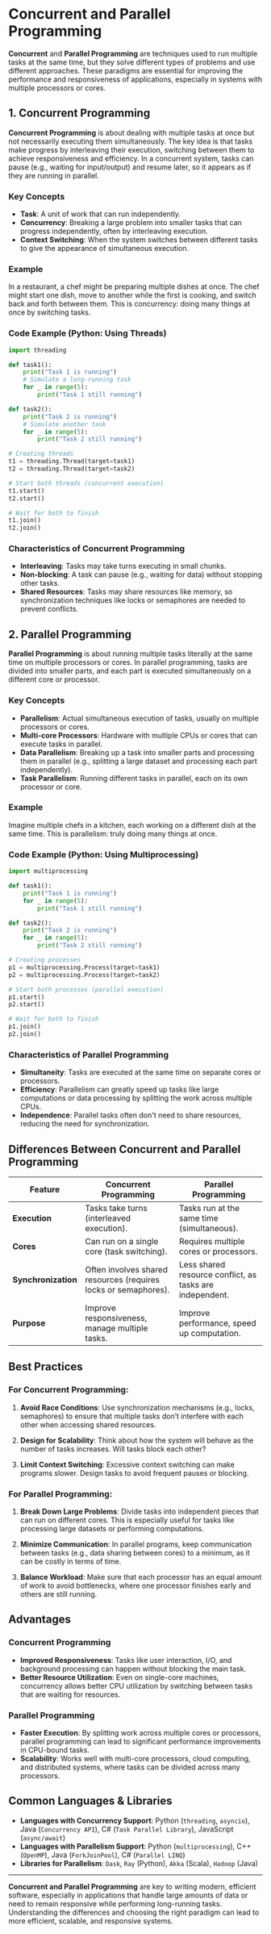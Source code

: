 # Concurrent and Parallel Programming

**Concurrent** and **Parallel Programming** are techniques used to run multiple tasks at the same time, but they solve different types of problems and use different approaches. These paradigms are essential for improving the performance and responsiveness of applications, especially in systems with multiple processors or cores.

## 1. Concurrent Programming

**Concurrent Programming** is about dealing with multiple tasks at once but not necessarily executing them simultaneously. The key idea is that tasks make progress by interleaving their execution, switching between them to achieve responsiveness and efficiency. In a concurrent system, tasks can pause (e.g., waiting for input/output) and resume later, so it appears as if they are running in parallel.

### Key Concepts

- **Task**: A unit of work that can run independently.
- **Concurrency**: Breaking a large problem into smaller tasks that can progress independently, often by interleaving execution.
- **Context Switching**: When the system switches between different tasks to give the appearance of simultaneous execution.

### Example

In a restaurant, a chef might be preparing multiple dishes at once. The chef might start one dish, move to another while the first is cooking, and switch back and forth between them. This is concurrency: doing many things at once by switching tasks.

### Code Example (Python: Using Threads)

```python
import threading

def task1():
    print("Task 1 is running")
    # Simulate a long-running task
    for _ in range(5):
        print("Task 1 still running")

def task2():
    print("Task 2 is running")
    # Simulate another task
    for _ in range(5):
        print("Task 2 still running")

# Creating threads
t1 = threading.Thread(target=task1)
t2 = threading.Thread(target=task2)

# Start both threads (concurrent execution)
t1.start()
t2.start()

# Wait for both to finish
t1.join()
t2.join()
```

### Characteristics of Concurrent Programming

- **Interleaving**: Tasks may take turns executing in small chunks.
- **Non-blocking**: A task can pause (e.g., waiting for data) without stopping other tasks.
- **Shared Resources**: Tasks may share resources like memory, so synchronization techniques like locks or semaphores are needed to prevent conflicts.

## 2. Parallel Programming

**Parallel Programming** is about running multiple tasks literally at the same time on multiple processors or cores. In parallel programming, tasks are divided into smaller parts, and each part is executed simultaneously on a different core or processor.

### Key Concepts

- **Parallelism**: Actual simultaneous execution of tasks, usually on multiple processors or cores.
- **Multi-core Processors**: Hardware with multiple CPUs or cores that can execute tasks in parallel.
- **Data Parallelism**: Breaking up a task into smaller parts and processing them in parallel (e.g., splitting a large dataset and processing each part independently).
- **Task Parallelism**: Running different tasks in parallel, each on its own processor or core.

### Example

Imagine multiple chefs in a kitchen, each working on a different dish at the same time. This is parallelism: truly doing many things at once.

### Code Example (Python: Using Multiprocessing)

```python
import multiprocessing

def task1():
    print("Task 1 is running")
    for _ in range(5):
        print("Task 1 still running")

def task2():
    print("Task 2 is running")
    for _ in range(5):
        print("Task 2 still running")

# Creating processes
p1 = multiprocessing.Process(target=task1)
p2 = multiprocessing.Process(target=task2)

# Start both processes (parallel execution)
p1.start()
p2.start()

# Wait for both to finish
p1.join()
p2.join()
```

### Characteristics of Parallel Programming

- **Simultaneity**: Tasks are executed at the same time on separate cores or processors.
- **Efficiency**: Parallelism can greatly speed up tasks like large computations or data processing by splitting the work across multiple CPUs.
- **Independence**: Parallel tasks often don't need to share resources, reducing the need for synchronization.

## Differences Between Concurrent and Parallel Programming

|Feature|Concurrent Programming|Parallel Programming|
|---|---|---|
|**Execution**|Tasks take turns (interleaved execution).|Tasks run at the same time (simultaneous).|
|**Cores**|Can run on a single core (task switching).|Requires multiple cores or processors.|
|**Synchronization**|Often involves shared resources (requires locks or semaphores).|Less shared resource conflict, as tasks are independent.|
|**Purpose**|Improve responsiveness, manage multiple tasks.|Improve performance, speed up computation.|

## Best Practices

### For Concurrent Programming:

1. **Avoid Race Conditions**: Use synchronization mechanisms (e.g., locks, semaphores) to ensure that multiple tasks don’t interfere with each other when accessing shared resources.
    
2. **Design for Scalability**: Think about how the system will behave as the number of tasks increases. Will tasks block each other?
    
3. **Limit Context Switching**: Excessive context switching can make programs slower. Design tasks to avoid frequent pauses or blocking.
    

### For Parallel Programming:

1. **Break Down Large Problems**: Divide tasks into independent pieces that can run on different cores. This is especially useful for tasks like processing large datasets or performing computations.
    
2. **Minimize Communication**: In parallel programs, keep communication between tasks (e.g., data sharing between cores) to a minimum, as it can be costly in terms of time.
    
3. **Balance Workload**: Make sure that each processor has an equal amount of work to avoid bottlenecks, where one processor finishes early and others are still running.
    

## Advantages

### Concurrent Programming

- **Improved Responsiveness**: Tasks like user interaction, I/O, and background processing can happen without blocking the main task.
- **Better Resource Utilization**: Even on single-core machines, concurrency allows better CPU utilization by switching between tasks that are waiting for resources.

### Parallel Programming

- **Faster Execution**: By splitting work across multiple cores or processors, parallel programming can lead to significant performance improvements in CPU-bound tasks.
- **Scalability**: Works well with multi-core processors, cloud computing, and distributed systems, where tasks can be divided across many processors.

## Common Languages & Libraries

- **Languages with Concurrency Support**: Python (`threading`, `asyncio`), Java (`Concurrency API`), C# (`Task Parallel Library`), JavaScript (`async/await`)
- **Languages with Parallelism Support**: Python (`multiprocessing`), C++ (`OpenMP`), Java (`ForkJoinPool`), C# (`Parallel LINQ`)
- **Libraries for Parallelism**: `Dask`, `Ray` (Python), `Akka` (Scala), `Hadoop` (Java)

---

**Concurrent and Parallel Programming** are key to writing modern, efficient software, especially in applications that handle large amounts of data or need to remain responsive while performing long-running tasks. Understanding the differences and choosing the right paradigm can lead to more efficient, scalable, and responsive systems.
